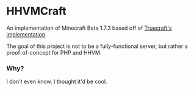 # HHVMCraft

An implementation of Minecraft Beta 1.7.3 based off of 
[Truecraft's implementation](https://github.com/SirCmpwn/TrueCraft).

The goal of this project is not to be a fully-functional server,
but rather a proof-of-concept for PHP and HHVM.

### Why?

I don't even know. I thought it'd be cool.

